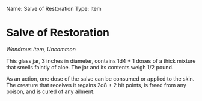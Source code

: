 Name: Salve of Restoration
Type: Item

# Salve of Restoration
_Wondrous Item, Uncommon_

This glass jar, 3 inches in diameter, contains 1d4 + 1 doses of a thick mixture that smells faintly of aloe. The jar and its contents weigh 1/2 pound.

As an action, one dose of the salve can be consumed or applied to the skin. The creature that receives it regains 2d8 + 2 hit points, is freed from any poison, and is cured of any ailment.